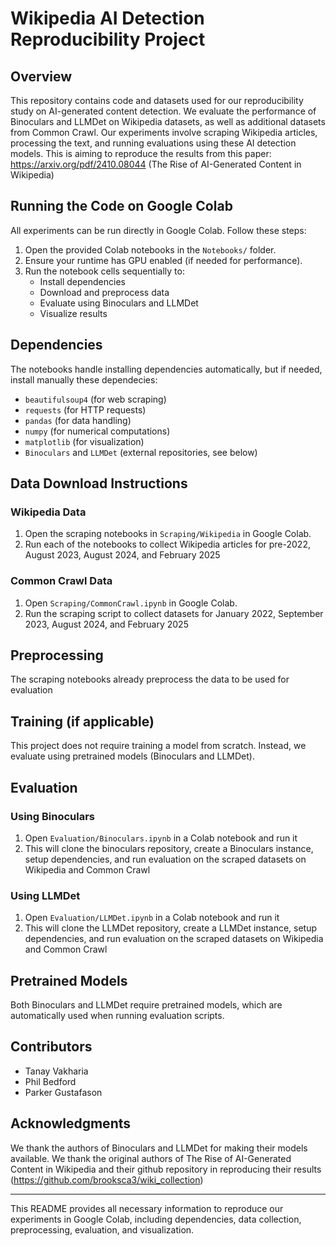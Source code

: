 # Wikipedia AI Detection Reproducibility Project

## Overview
This repository contains code and datasets used for our reproducibility study on AI-generated content detection. We evaluate the performance of Binoculars and LLMDet on Wikipedia datasets, as well as additional datasets from Common Crawl. Our experiments involve scraping Wikipedia articles, processing the text, and running evaluations using these AI detection models. This is aiming to reproduce the results from this paper: https://arxiv.org/pdf/2410.08044 (The Rise of AI-Generated Content in Wikipedia)

## Running the Code on Google Colab
All experiments can be run directly in Google Colab. Follow these steps:
1. Open the provided Colab notebooks in the `Notebooks/` folder.
2. Ensure your runtime has GPU enabled (if needed for performance).
3. Run the notebook cells sequentially to:
   - Install dependencies
   - Download and preprocess data
   - Evaluate using Binoculars and LLMDet
   - Visualize results

## Dependencies
The notebooks handle installing dependencies automatically, but if needed, install manually these dependecies:
- `beautifulsoup4` (for web scraping)
- `requests` (for HTTP requests)
- `pandas` (for data handling)
- `numpy` (for numerical computations)
- `matplotlib` (for visualization)
- `Binoculars` and `LLMDet` (external repositories, see below)

## Data Download Instructions
### Wikipedia Data
1. Open the scraping notebooks in `Scraping/Wikipedia` in Google Colab.
2. Run each of the notebooks to collect Wikipedia articles for pre-2022, August 2023, August 2024, and February 2025

### Common Crawl Data
1. Open `Scraping/CommonCrawl.ipynb` in Google Colab.
2. Run the scraping script to collect datasets for January 2022, September 2023, August 2024, and February 2025

## Preprocessing
The scraping notebooks already preprocess the data to be used for evaluation

## Training (if applicable)
This project does not require training a model from scratch. Instead, we evaluate using pretrained models (Binoculars and LLMDet).

## Evaluation
### Using Binoculars
1. Open `Evaluation/Binoculars.ipynb` in a Colab notebook and run it
2. This will clone the binoculars repository, create a Binoculars instance, setup dependencies, and run evaluation on the scraped datasets on Wikipedia and Common Crawl

### Using LLMDet
1. Open `Evaluation/LLMDet.ipynb` in a Colab notebook and run it
2. This will clone the LLMDet repository, create a LLMDet instance, setup dependencies, and run evaluation on the scraped datasets on Wikipedia and Common Crawl

## Pretrained Models
Both Binoculars and LLMDet require pretrained models, which are automatically used when running evaluation scripts.
## Contributors
- Tanay Vakharia
- Phil Bedford
- Parker Gustafason


## Acknowledgments
We thank the authors of Binoculars and LLMDet for making their models available. We thank the original authors of The Rise of AI-Generated Content in Wikipedia and their github repository in reproducing their results (https://github.com/brooksca3/wiki_collection)

---
This README provides all necessary information to reproduce our experiments in Google Colab, including dependencies, data collection, preprocessing, evaluation, and visualization.

